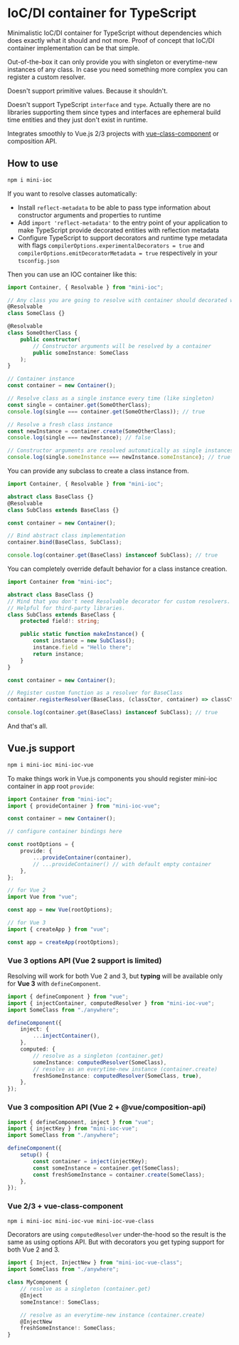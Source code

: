 # IoC/DI container for TypeScript

Minimalistic IoC/DI container for TypeScript without dependencies which does exactly what it should and not more. Proof of concept that IoC/DI container implementation can be that simple.

Out-of-the-box it can only provide you with singleton or everytime-new instances of any class. In case you need something more complex you can register a custom resolver.

Doesn't support primitive values. Because it shouldn't.

Doesn't support TypeScript `interface` and `type`. Actually there are no libraries supporting them since types and interfaces are ephemeral build time entities and they just don't exist in runtime.

Integrates smoothly to Vue.js 2/3 projects with [vue-class-component](https://github.com/vuejs/vue-class-component) or composition API.

## How to use

```bash
npm i mini-ioc
```

If you want to resolve classes automatically:

-   Install `reflect-metadata` to be able to pass type information about constructor arguments and properties to runtime
-   Add `import 'reflect-metadata'` to the entry point of your application to make TypeScript provide decorated entities with reflection metadata
-   Configure TypeScript to support decorators and runtime type metadata with flags `compilerOptions.experimentalDecorators = true` and `compilerOptions.emitDecoratorMetadata = true` respectively in your `tsconfig.json`

Then you can use an IOC container like this:

```typescript
import Container, { Resolvable } from "mini-ioc";

// Any class you are going to resolve with container should decorated with Resolvable
@Resolvable
class SomeClass {}

@Resolvable
class SomeOtherClass {
	public constructor(
		// Constructor arguments will be resolved by a container
		public someInstance: SomeClass
	);
}

// Container instance
const container = new Container();

// Resolve class as a single instance every time (like singleton)
const single = container.get(SomeOtherClass);
console.log(single === container.get(SomeOtherClass)); // true

// Resolve a fresh class instance
const newInstance = container.create(SomeOtherClass);
console.log(single === newInstance); // false

// Constructor arguments are resolved automatically as single instances with container.get
console.log(single.someInstance === newInstance.someInstance); // true
```

You can provide any subclass to create a class instance from.

```typescript
import Container, { Resolvable } from "mini-ioc";

abstract class BaseClass {}
@Resolvable
class SubClass extends BaseClass {}

const container = new Container();

// Bind abstract class implementation
container.bind(BaseClass, SubClass);

console.log(container.get(BaseClass) instanceof SubClass); // true
```

You can completely override default behavior for a class instance creation.

```typescript
import Container from "mini-ioc";

abstract class BaseClass {}
// Mind that you don't need Resolvable decorator for custom resolvers.
// Helpful for third-party libraries.
class SubClass extends BaseClass {
	protected field!: string;

	public static function makeInstance() {
		const instance = new SubClass();
		instance.field = "Hello there";
		return instance;
	}
}

const container = new Container();

// Register custom function as a resolver for BaseClass
container.registerResolver(BaseClass, (classCtor, container) => classCtor.makeInstance());

console.log(container.get(BaseClass) instanceof SubClass); // true
```

And that's all.

## Vue.js support

```bash
npm i mini-ioc mini-ioc-vue
```

To make things work in Vue.js components you should register mini-ioc container in app root `provide`:

```typescript
import Container from "mini-ioc";
import { provideContainer } from "mini-ioc-vue";

const container = new Container();

// configure container bindings here

const rootOptions = {
	provide: {
		...provideContainer(container),
		// ...provideContainer() // with default empty container
	},
};

// for Vue 2
import Vue from "vue";

const app = new Vue(rootOptions);

// for Vue 3
import { createApp } from "vue";

const app = createApp(rootOptions);
```

### Vue 3 options API (Vue 2 support is limited)

Resolving will work for both Vue 2 and 3, but **typing** will be available only for **Vue 3** with `defineComponent`.

```typescript
import { defineComponent } from "vue";
import { injectContainer, computedResolver } from "mini-ioc-vue";
import SomeClass from "./anywhere";

defineComponent({
	inject: {
		...injectContainer(),
	},
	computed: {
		// resolve as a singleton (container.get)
		someInstance: computedResolver(SomeClass),
		// resolve as an everytime-new instance (container.create)
		freshSomeInstance: computedResolver(SomeClass, true),
	},
});
```

### Vue 3 composition API (Vue 2 + @vue/composition-api)

```typescript
import { defineComponent, inject } from "vue";
import { injectKey } from "mini-ioc-vue";
import SomeClass from "./anywhere";

defineComponent({
	setup() {
		const container = inject(injectKey);
		const someInstance = container.get(SomeClass);
		const freshSomeInstance = container.create(SomeClass);
	},
});
```

### Vue 2/3 + vue-class-component

```bash
npm i mini-ioc mini-ioc-vue mini-ioc-vue-class
```

Decorators are using `computedResolver` under-the-hood so the result is the same as using options API. But with decorators you get typing support for both Vue 2 and 3.

```typescript
import { Inject, InjectNew } from "mini-ioc-vue-class";
import SomeClass from "./anywhere";

class MyComponent {
	// resolve as a singleton (container.get)
	@Inject
	someInstance!: SomeClass;

	// resolve as an everytime-new instance (container.create)
	@InjectNew
	freshSomeInstance!: SomeClass;
}
```
